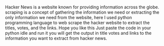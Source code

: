 Hacker News is a website known for providing information across the globe. scraping is a concept of gathering the information we need or extracting the only information we need from the website, here I used python programming language to web scrape the hacker website to extract the titles, votes, and the links. Hope you like this
Just paste the code in your python idle and run it you will get the output in title votes and links to the information you want to extract from hacker news.
